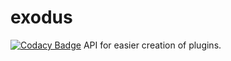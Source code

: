 # exodus
[![Codacy Badge](https://api.codacy.com/project/badge/Grade/fd458b08f6c74aab8e6ba41d1f6c4d6f)](https://app.codacy.com/gh/reussy/exodus?utm_source=github.com&utm_medium=referral&utm_content=reussy/exodus&utm_campaign=Badge_Grade_Settings)
API for easier creation of plugins.
